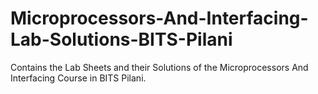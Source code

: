 Microprocessors-And-Interfacing-Lab-Solutions-BITS-Pilani
=========================================================

Contains the Lab Sheets and their Solutions of the Microprocessors And Interfacing Course in BITS Pilani.
